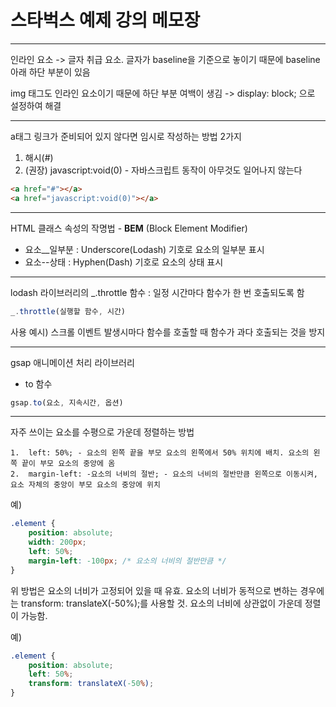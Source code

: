 # 스타벅스 예제 강의 메모장
<hr>

인라인 요소 -> 글자 취급 요소. 글자가 baseline을 기준으로 놓이기 때문에 baseline 아래 하단 부분이 있음

img 태그도 인라인 요소이기 때문에 하단 부분 여백이 생김 -> display: block; 으로 설정하여 해결

<hr>

a태그 링크가 준비되어 있지 않다면 임시로 작성하는 방법 2가지
1. 해시(\#)
2. (권장) javascript:void(0) - 자바스크립트 동작이 아무것도 일어나지 않는다

```html
<a href="#"></a>
<a href="javascript:void(0)"></a>
```

<hr>

HTML 클래스 속성의 작명법 - **BEM** (Block Element Modifier)
- 요소__일부분 : Underscore(Lodash) 기호로 요소의 일부분 표시
- 요소--상태 : Hyphen(Dash) 기호로 요소의 상태 표시

<hr> 

lodash 라이브러리의 _.throttle 함수 : 일정 시간마다 함수가 한 번 호출되도록 함
```javascript
_.throttle(실행할 함수, 시간)
```
사용 예시) 스크롤 이벤트 발생시마다 함수를 호출할 때 함수가 과다 호출되는 것을 방지

<hr>

gsap 애니메이션 처리 라이브러리
- to 함수
```javascript
gsap.to(요소, 지속시간, 옵션)
```

<hr>

자주 쓰이는 요소를 수평으로 가운데 정렬하는 방법

	1.	left: 50%; - 요소의 왼쪽 끝을 부모 요소의 왼쪽에서 50% 위치에 배치. 요소의 왼쪽 끝이 부모 요소의 중앙에 옴
	2.	margin-left: -요소의 너비의 절반; - 요소의 너비의 절반만큼 왼쪽으로 이동시켜, 요소 자체의 중앙이 부모 요소의 중앙에 위치
예)
```css
.element {
    position: absolute;
    width: 200px;
    left: 50%;
    margin-left: -100px; /* 요소의 너비의 절반만큼 */
}
```

위 방법은 요소의 너비가 고정되어 있을 때 유효. 요소의 너비가 동적으로 변하는 경우에는 transform: translateX(-50%);를 사용할 것. 요소의 너비에 상관없이 가운데 정렬이 가능함.

예)
```css
.element {
    position: absolute;
    left: 50%;
    transform: translateX(-50%);
}
```